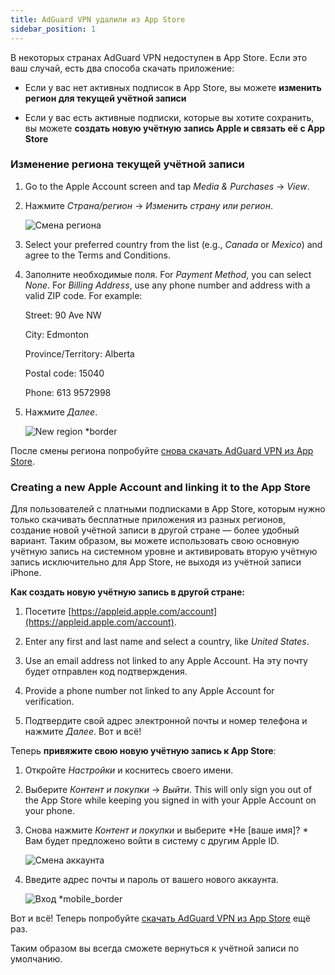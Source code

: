 ```yaml
---
title: AdGuard VPN удалили из App Store
sidebar_position: 1
---
```


В некоторых странах AdGuard VPN недоступен в App Store. Если это ваш случай, есть два способа скачать приложение:

- Если у вас нет активных подписок в App Store, вы можете **изменить регион для текущей учётной записи**

- Если у вас есть активные подписки, которые вы хотите сохранить, вы можете **создать новую учётную запись Apple и связать её с App Store**

### Изменение региона текущей учётной записи

1. Go to the Apple Account screen and tap _Media & Purchases_ → _View_.

2. Нажмите _Страна/регион_ → _Изменить страну или регион_.

    ![Смена региона](https://cdn.adguard-vpn.com/content/kb/vpn/ios/app_store/changing_country.png)

3. Select your preferred country from the list (e.g., _Canada_ or _Mexico_) and agree to the Terms and Conditions.

4. Заполните необходимые поля. For _Payment Method_, you can select _None_. For _Billing Address_, use any phone number and address with a valid ZIP code. For example:

    Street: 90 Ave NW

    City: Edmonton

    Province/Territory: Alberta

    Postal code: 15040

    Phone: 613 9572998

5. Нажмите _Далее_.

    ![New region \*border](https://cdn.adguard-vpn.com/content/kb/vpn/ios/app_store/canada_en.png)

После смены региона попробуйте [снова скачать AdGuard VPN из App Store](https://apps.apple.com/us/app/adguard-vpn-unlimited-fast/id1525373602).

### Creating a new Apple Account and linking it to the App Store

Для пользователей с платными подписками в App Store, которым нужно только скачивать бесплатные приложения из разных регионов, создание новой учётной записи в другой стране — более удобный вариант. Таким образом, вы можете использовать свою основную учётную запись на системном уровне и активировать вторую учётную запись исключительно для App Store, не выходя из учётной записи iPhone.

**Как создать новую учётную запись в другой стране:**

1. Посетите [https://appleid.apple.com/account](https://appleid.apple.com/account).

2. Enter any first and last name and select a country, like _United States_.

3. Use an email address not linked to any Apple Account. На эту почту будет отправлен код подтверждения.

4. Provide a phone number not linked to any Apple Account for verification.

5. Подтвердите свой адрес электронной почты и номер телефона и нажмите _Далее_. Вот и всё!

Теперь **привяжите свою новую учётную запись к App Store**:

1. Откройте _Настройки_ и коснитесь своего имени.

2. Выберите _Контент и покупки_ → _Выйти_. This will only sign you out of the App Store while keeping you signed in with your Apple Account on your phone.

3. Снова нажмите _Контент и покупки_ и выберите \*Не [ваше имя]? \* Вам будет предложено войти в систему с другим Apple ID.

    ![Смена аккаунта](https://cdn.adguard-vpn.com/content/kb/vpn/ios/app_store/log_out.png)

4. Введите адрес почты и пароль от вашего нового аккаунта.

    ![Вход \*mobile_border](https://cdn.adguard-vpn.com/content/kb/vpn/ios/app_store/apple_id.png)

Вот и всё! Теперь попробуйте [скачать AdGuard VPN из App Store](https://apps.apple.com/us/app/adguard-vpn-unlimited-fast/id1525373602) ещё раз.

Таким образом вы всегда сможете вернуться к учётной записи по умолчанию.

